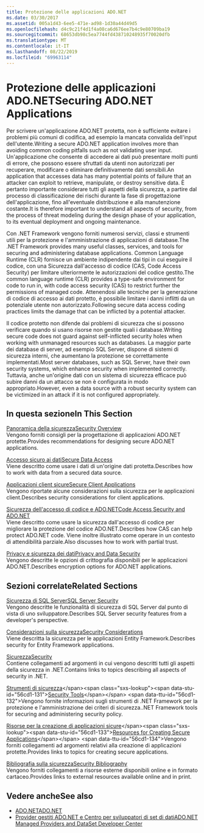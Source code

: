 ```yaml
---
title: Protezione delle applicazioni ADO.NET
ms.date: 03/30/2017
ms.assetid: 005a1d43-6ee5-471e-ad98-1d30a44d49d5
ms.openlocfilehash: d4c9c21f4d1f4a08ca6d676ee7b4c9e80709ba19
ms.sourcegitcommit: 68653db98c5ea7744fd438710248935f70020dfb
ms.translationtype: MT
ms.contentlocale: it-IT
ms.lasthandoff: 08/22/2019
ms.locfileid: "69963114"
---
```

# <a name="securing-adonet-applications"></a><span data-ttu-id="56cd1-102">Protezione delle applicazioni ADO.NET</span><span class="sxs-lookup"><span data-stu-id="56cd1-102">Securing ADO.NET Applications</span></span>
<span data-ttu-id="56cd1-103">Per scrivere un'applicazione ADO.NET protetta, non è sufficiente evitare i problemi più comuni di codifica, ad esempio la mancata convalida dell'input dell'utente.</span><span class="sxs-lookup"><span data-stu-id="56cd1-103">Writing a secure ADO.NET application involves more than avoiding common coding pitfalls such as not validating user input.</span></span> <span data-ttu-id="56cd1-104">Un'applicazione che consente di accedere ai dati può presentare molti punti di errore, che possono essere sfruttati da utenti non autorizzati per recuperare, modificare o eliminare definitivamente dati sensibili.</span><span class="sxs-lookup"><span data-stu-id="56cd1-104">An application that accesses data has many potential points of failure that an attacker can exploit to retrieve, manipulate, or destroy sensitive data.</span></span> <span data-ttu-id="56cd1-105">È pertanto importante considerare tutti gli aspetti della sicurezza, a partire dal processo di classificazione dei rischi durante la fase di progettazione dell'applicazione, fino all'eventuale distribuzione e alla manutenzione costante.</span><span class="sxs-lookup"><span data-stu-id="56cd1-105">It is therefore important to understand all aspects of security, from the process of threat modeling during the design phase of your application, to its eventual deployment and ongoing maintenance.</span></span>  
  
 <span data-ttu-id="56cd1-106">Con .NET Framework vengono forniti numerosi servizi, classi e strumenti utili per la protezione e l'amministrazione di applicazioni di database.</span><span class="sxs-lookup"><span data-stu-id="56cd1-106">The .NET Framework provides many useful classes, services, and tools for securing and administering database applications.</span></span> <span data-ttu-id="56cd1-107">Common Language Runtime (CLR) fornisce un ambiente indipendente dai tipi in cui eseguire il codice, con una Sicurezza dall'accesso di codice (CAS, Code Access Security) per limitare ulteriormente le autorizzazioni del codice gestito.</span><span class="sxs-lookup"><span data-stu-id="56cd1-107">The common language runtime (CLR) provides a type-safe environment for code to run in, with code access security (CAS) to restrict further the permissions of managed code.</span></span> <span data-ttu-id="56cd1-108">Attenendosi alle tecniche per la generazione di codice di accesso ai dati protetto, è possibile limitare i danni inflitti da un potenziale utente non autorizzato.</span><span class="sxs-lookup"><span data-stu-id="56cd1-108">Following secure data access coding practices limits the damage that can be inflicted by a potential attacker.</span></span>  
  
 <span data-ttu-id="56cd1-109">Il codice protetto non difende dai problemi di sicurezza che si possono verificare quando si usano risorse non gestite quali i database.</span><span class="sxs-lookup"><span data-stu-id="56cd1-109">Writing secure code does not guard against self-inflicted security holes when working with unmanaged resources such as databases.</span></span> <span data-ttu-id="56cd1-110">La maggior parte dei database di server, ad esempio SQL Server, dispone di sistemi di sicurezza interni, che aumentano la protezione se correttamente implementati.</span><span class="sxs-lookup"><span data-stu-id="56cd1-110">Most server databases, such as SQL Server, have their own security systems, which enhance security when implemented correctly.</span></span> <span data-ttu-id="56cd1-111">Tuttavia, anche un'origine dati con un sistema di sicurezza efficace può subire danni da un attacco se non è configurata in modo appropriato.</span><span class="sxs-lookup"><span data-stu-id="56cd1-111">However, even a data source with a robust security system can be victimized in an attack if it is not configured appropriately.</span></span>  
  
## <a name="in-this-section"></a><span data-ttu-id="56cd1-112">In questa sezione</span><span class="sxs-lookup"><span data-stu-id="56cd1-112">In This Section</span></span>  
 [<span data-ttu-id="56cd1-113">Panoramica della sicurezza</span><span class="sxs-lookup"><span data-stu-id="56cd1-113">Security Overview</span></span>](../../../../docs/framework/data/adonet/security-overview.md)  
 <span data-ttu-id="56cd1-114">Vengono forniti consigli per la progettazione di applicazioni ADO.NET protette.</span><span class="sxs-lookup"><span data-stu-id="56cd1-114">Provides recommendations for designing secure ADO.NET applications.</span></span>  
  
 [<span data-ttu-id="56cd1-115">Accesso sicuro ai dati</span><span class="sxs-lookup"><span data-stu-id="56cd1-115">Secure Data Access</span></span>](../../../../docs/framework/data/adonet/secure-data-access.md)  
 <span data-ttu-id="56cd1-116">Viene descritto come usare i dati di un'origine dati protetta.</span><span class="sxs-lookup"><span data-stu-id="56cd1-116">Describes how to work with data from a secured data source.</span></span>  
  
 [<span data-ttu-id="56cd1-117">Applicazioni client sicure</span><span class="sxs-lookup"><span data-stu-id="56cd1-117">Secure Client Applications</span></span>](../../../../docs/framework/data/adonet/secure-client-applications.md)  
 <span data-ttu-id="56cd1-118">Vengono riportate alcune considerazioni sulla sicurezza per le applicazioni client.</span><span class="sxs-lookup"><span data-stu-id="56cd1-118">Describes security considerations for client applications.</span></span>  
  
 [<span data-ttu-id="56cd1-119">Sicurezza dell'accesso di codice e ADO.NET</span><span class="sxs-lookup"><span data-stu-id="56cd1-119">Code Access Security and ADO.NET</span></span>](../../../../docs/framework/data/adonet/code-access-security.md)  
 <span data-ttu-id="56cd1-120">Viene descritto come usare la sicurezza dall'accesso di codice per migliorare la protezione del codice ADO.NET.</span><span class="sxs-lookup"><span data-stu-id="56cd1-120">Describes how CAS can help protect ADO.NET code.</span></span> <span data-ttu-id="56cd1-121">Viene inoltre illustrato come operare in un contesto di attendibilità parziale.</span><span class="sxs-lookup"><span data-stu-id="56cd1-121">Also discusses how to work with partial trust.</span></span>  
  
 [<span data-ttu-id="56cd1-122">Privacy e sicurezza dei dati</span><span class="sxs-lookup"><span data-stu-id="56cd1-122">Privacy and Data Security</span></span>](../../../../docs/framework/data/adonet/privacy-and-data-security.md)  
 <span data-ttu-id="56cd1-123">Vengono descritte le opzioni di crittografia disponibili per le applicazioni ADO.NET.</span><span class="sxs-lookup"><span data-stu-id="56cd1-123">Describes encryption options for ADO.NET applications.</span></span>  
  
## <a name="related-sections"></a><span data-ttu-id="56cd1-124">Sezioni correlate</span><span class="sxs-lookup"><span data-stu-id="56cd1-124">Related Sections</span></span>  
 [<span data-ttu-id="56cd1-125">Sicurezza di SQL Server</span><span class="sxs-lookup"><span data-stu-id="56cd1-125">SQL Server Security</span></span>](../../../../docs/framework/data/adonet/sql/sql-server-security.md)  
 <span data-ttu-id="56cd1-126">Vengono descritte le funzionalità di sicurezza di SQL Server dal punto di vista di uno sviluppatore.</span><span class="sxs-lookup"><span data-stu-id="56cd1-126">Describes SQL Server security features from a developer's perspective.</span></span>  
  
 [<span data-ttu-id="56cd1-127">Considerazioni sulla sicurezza</span><span class="sxs-lookup"><span data-stu-id="56cd1-127">Security Considerations</span></span>](../../../../docs/framework/data/adonet/ef/security-considerations.md)  
 <span data-ttu-id="56cd1-128">Viene descritta la sicurezza per le applicazioni Entity Framework.</span><span class="sxs-lookup"><span data-stu-id="56cd1-128">Describes security for Entity Framework applications.</span></span>  
  
 [<span data-ttu-id="56cd1-129">Sicurezza</span><span class="sxs-lookup"><span data-stu-id="56cd1-129">Security</span></span>](../../../standard/security/index.md)  
 <span data-ttu-id="56cd1-130">Contiene collegamenti ad argomenti in cui vengono descritti tutti gli aspetti della sicurezza in .NET.</span><span class="sxs-lookup"><span data-stu-id="56cd1-130">Contains links to topics describing all aspects of security in .NET.</span></span>  
  
 <span data-ttu-id="56cd1-131">[Strumenti di sicurezza](https://docs.microsoft.com/previous-versions/visualstudio/visual-studio-2008/7w3fd0wb(v=vs.90))</span><span class="sxs-lookup"><span data-stu-id="56cd1-131">[Security Tools](https://docs.microsoft.com/previous-versions/visualstudio/visual-studio-2008/7w3fd0wb(v=vs.90))</span></span>  
 <span data-ttu-id="56cd1-132">Vengono fornite informazioni sugli strumenti di .NET Framework per la protezione e l'amministrazione dei criteri di sicurezza.</span><span class="sxs-lookup"><span data-stu-id="56cd1-132">.NET Framework tools for securing and administering security policy.</span></span>  
  
 <span data-ttu-id="56cd1-133">[Risorse per la creazione di applicazioni sicure](https://docs.microsoft.com/previous-versions/visualstudio/visual-studio-2010/ms165101(v=vs.100))</span><span class="sxs-lookup"><span data-stu-id="56cd1-133">[Resources for Creating Secure Applications](https://docs.microsoft.com/previous-versions/visualstudio/visual-studio-2010/ms165101(v=vs.100))</span></span>  
 <span data-ttu-id="56cd1-134">Vengono forniti collegamenti ad argomenti relativi alla creazione di applicazioni protette.</span><span class="sxs-lookup"><span data-stu-id="56cd1-134">Provides links to topics for creating secure applications.</span></span>  
  
 [<span data-ttu-id="56cd1-135">Bibliografia sulla sicurezza</span><span class="sxs-lookup"><span data-stu-id="56cd1-135">Security Bibliography</span></span>](/visualstudio/ide/security-bibliography)  
 <span data-ttu-id="56cd1-136">Vengono forniti collegamenti a risorse esterne disponibili online e in formato cartaceo.</span><span class="sxs-lookup"><span data-stu-id="56cd1-136">Provides links to external resources available online and in print.</span></span>  
  
## <a name="see-also"></a><span data-ttu-id="56cd1-137">Vedere anche</span><span class="sxs-lookup"><span data-stu-id="56cd1-137">See also</span></span>

- [<span data-ttu-id="56cd1-138">ADO.NET</span><span class="sxs-lookup"><span data-stu-id="56cd1-138">ADO.NET</span></span>](../../../../docs/framework/data/adonet/index.md)
- [<span data-ttu-id="56cd1-139">Provider gestiti ADO.NET e Centro per sviluppatori di set di dati</span><span class="sxs-lookup"><span data-stu-id="56cd1-139">ADO.NET Managed Providers and DataSet Developer Center</span></span>](https://go.microsoft.com/fwlink/?LinkId=217917)
